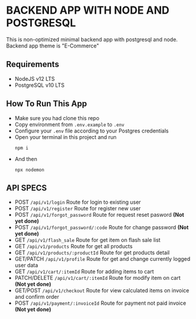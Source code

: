 # BACKEND APP WITH NODE AND POSTGRESQL
This is non-optimized minimal backend app with postgresql and node. Backend app theme is "E-Commerce"

## Requirements
- NodeJS v12 LTS
- PostgreSQL v10 LTS

## How To Run This App

- Make sure you had clone this repo
- Copy environment from `.env.example` to `.env`
- Configure your `.env` file according to your Postgres credentials
- Open your terminal in this project and run 
  ```
  npm i
  ```
- And then
  ```
  npx nodemon
  ```

## API SPECS
- POST `/api/v1/login` Route for login to existing user
- POST `/api/v1/register` Route for register new user
- POST `/api/v1/forgot_password` Route for request reset pasword **(Not yet done)**
- POST `/api/v1/forgot_password/:code` Route for change password **(Not yet done)**
- GET `/api/v1/flash_sale` Route for get item on flash sale list
- GET `/api/v1/products` Route for get all products
- GET `/api/v1/products/:productId` Route for get products detail
- GET/PATCH `/api/v1/profile` Route for get and change currently logged user data
- GET `/api/v1/cart/:itemId` Route for adding items to cart
- PATCH/DELETE `/api/v1/cart/:itemId` Route for modify item on cart  **(Not yet done)**
- GET/POST `/api/v1/checkout` Route for view calculated items on invoice and confirm order
- POST `/api/v1/payment/:invoiceId` Route for payment not paid invoice **(Not yet done)**
